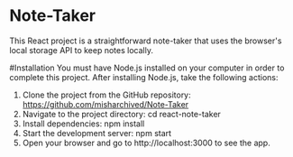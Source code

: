# Note-Taker
This React project is a straightforward note-taker that uses the browser's local storage API to keep notes locally.

#Installation
You must have Node.js installed on your computer in order to complete this project. After installing Node.js, take the following actions:
1. Clone the project from the GitHub repository:
   https://github.com/misharchived/Note-Taker
2. Navigate to the project directory:
   cd react-note-taker
3. Install dependencies:
   npm install
4. Start the development server:
   npm start
5. Open your browser and go to http://localhost:3000 to see the app.
